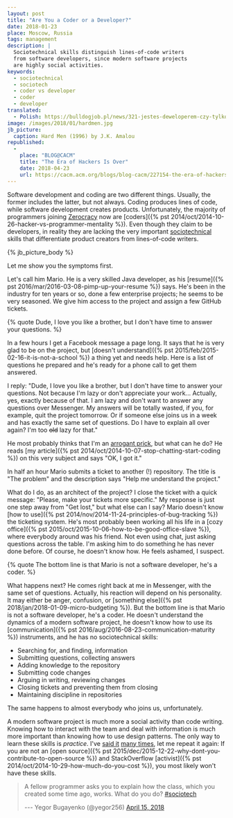 ```yaml
---
layout: post
title: "Are You a Coder or a Developer?"
date: 2018-01-23
place: Moscow, Russia
tags: management
description: |
  Sociotechnical skills distinguish lines-of-code writers
  from software developers, since modern software projects
  are highly social activities.
keywords:
  - sociotechnical
  - sociotech
  - coder vs developer
  - coder
  - developer
translated:
  - Polish: https://bulldogjob.pl/news/321-jestes-deweloperem-czy-tylko-kodujesz
image: /images/2018/01/hardmen.jpg
jb_picture:
  caption: Hard Men (1996) by J.K. Amalou
republished:
  -
    place: "BLOG@CACM"
    title: "The Era of Hackers Is Over"
    date: 2018-04-23
    url: https://cacm.acm.org/blogs/blog-cacm/227154-the-era-of-hackers-is-over/fulltext
---
```


Software development and coding are two different things. Usually,
the former includes the latter, but not always. Coding produces
lines of code, while software development creates products. Unfortunately,
the majority of programmers joining [Zerocracy](http://www.zerocracy.com)
now are [coders]({% pst 2014/oct/2014-10-26-hacker-vs-programmer-mentality %}).
Even though they claim to be developers, in reality they are lacking the very
important [sociotechnical](https://en.wikipedia.org/wiki/Sociotechnical_system)
skills that differentiate product creators from lines-of-code writers.

<!--more-->

{% jb_picture_body %}

Let me show you the symptoms first.

Let's call him Mario. He is a very skilled
Java developer, as his [resume]({% pst 2016/mar/2016-03-08-pimp-up-your-resume %})
says. He's been in the industry for ten years or so,
done a few enterprise projects; he seems to be very seasoned. We give him
access to the project and assign a few GitHub tickets.

{% quote Dude, I love you like a brother, but I don't have time to answer your questions. %}

In a few hours I get a Facebook message a page long. It says that
he is very glad to be on the project, but [doesn't understand]({% pst 2015/feb/2015-02-16-it-is-not-a-school %})
a thing yet
and needs help. Here is a list of questions he prepared and he's ready for
a phone call to get them answered.

I reply: "Dude, I love you like a brother, but I don't have time to answer
your questions. Not because I'm lazy or don't appreciate your work... Actually,
yes, exactly because of that. I am lazy and don't want to answer any questions over Messenger.
My answers will be totally wasted, if you, for example, quit the project
tomorrow. Or if someone else joins us in a week and has
exactly the same set of questions. Do I have to explain all over again? I'm too
<del>old</del> lazy for that."

He most probably thinks that I'm an [arrogant prick](/testimonials.html), but what can he do? He
reads [my article]({% pst 2014/oct/2014-10-07-stop-chatting-start-coding %})
on this very subject and says "OK, I got it."

In half an hour Mario submits a ticket to another (!) repository. The title
is "The problem" and the description says "Help me understand the project."

What do I do, as an architect of the project? I close the ticket with a quick
message: "Please, make your tickets more specific." My response is just one
step away from "Get lost," but what else can I say? Mario doesn't know
[how to use]({% pst 2014/nov/2014-11-24-principles-of-bug-tracking %})
the ticketing system. He's most probably been working all his life
in a [cozy office]({% pst 2015/oct/2015-10-06-how-to-be-good-office-slave %}),
where everybody around was his friend. Not even using
chat, just asking questions across the table. I'm asking him to
do something he has never done before. Of course, he doesn't know how.
He feels ashamed, I suspect.

{% quote The bottom line is that Mario is not a software developer, he's a coder. %}

What happens next? He comes right back at me in Messenger, with the same
set of questions. Actually, his reaction will depend on his personality.
It may either be anger, confusion, or
[something else]({% pst 2018/jan/2018-01-09-micro-budgeting %}). But the bottom line
is that Mario is not a software developer, he's a coder.
He doesn't understand the dynamics of a modern software project, he doesn't
know how to use its
[communication]({% pst 2016/aug/2016-08-23-communication-maturity %})
instruments, and he has no sociotechnical skills:

  * Searching for, and finding, information
  * Submitting questions, collecting answers
  * Adding knowledge to the repository
  * Submitting code changes
  * Arguing in writing, reviewing changes
  * Closing tickets and preventing them from closing
  * Maintaining discipline in repositories

The same happens to almost everybody who joins us, unfortunately.

A modern software project is much more a social activity than code writing.
Knowing how to interact with the team and deal with information
is much more important than knowing how to use design patterns. The only
way to learn these skills is _practice_. I've [said it](https://www.facebook.com/yegor256/videos/10214943124281537/)
[many times](https://www.youtube.com/watch?v=GS45LzE3LPQ),
let me repeat it again: If you are not an
[open source]({% pst 2015/dec/2015-12-22-why-dont-you-contribute-to-open-source %})
and StackOverflow
[activist]({% pst 2014/oct/2014-10-29-how-much-do-you-cost %}), you most
likely won't have these skills.

<blockquote class="twitter-tweet" data-lang="en"><p lang="en" dir="ltr">A fellow programmer asks you to explain how the class, which you created some time ago, works. What do you do? <a href="https://twitter.com/hashtag/sociotech?src=hash&amp;ref_src=twsrc%5Etfw">#sociotech</a></p>--- Yegor Bugayenko (@yegor256) <a href="https://twitter.com/yegor256/status/985439928430538752?ref_src=twsrc%5Etfw">April 15, 2018</a></blockquote>
<script async src="https://platform.twitter.com/widgets.js" charset="utf-8"></script>

